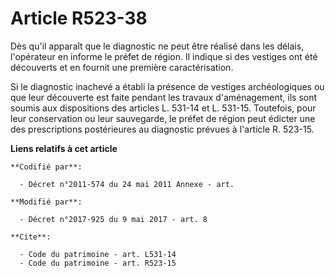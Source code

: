 # Article R523-38

Dès qu'il apparaît que le diagnostic ne peut être réalisé dans les délais, l'opérateur en informe le préfet de région. Il
indique si des vestiges ont été découverts et en fournit une première caractérisation.

Si le diagnostic inachevé a établi la présence de vestiges archéologiques ou que leur découverte est faite pendant les
travaux d'aménagement, ils sont soumis aux dispositions des articles L. 531-14 et L. 531-15.  Toutefois, pour leur
conservation ou leur sauvegarde, le préfet de région peut édicter une des prescriptions postérieures au diagnostic prévues à
l'article R. 523-15.

**Liens relatifs à cet article**

	**Codifié par**:

	  - Décret n°2011-574 du 24 mai 2011 Annexe - art.

	**Modifié par**:

	  - Décret n°2017-925 du 9 mai 2017 - art. 8

	**Cite**:

	  - Code du patrimoine - art. L531-14
	  - Code du patrimoine - art. R523-15
